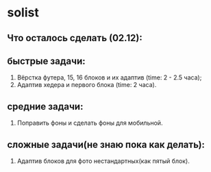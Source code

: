 # solist

## Что осталось сделать (02.12):
## быстрые задачи:
1. Вёрстка футера, 15, 16 блоков и их адаптив (time: 2 - 2.5 часа);
2. Адаптив хедера и первого блока (time: 2 часа).

## средние задачи:
1. Поправить фоны и сделать фоны для мобильной.

## сложные задачи(не знаю пока как делать):
1. Адаптив блоков для фото нестандартных(как пятый блок).
